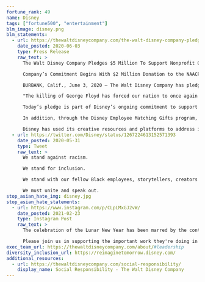 ```yaml
---
fortune_rank: 49
name: Disney
tags: ["fortune500", "entertainment"]
blm_image: disney.png
blm_statements:
  - url: https://thewaltdisneycompany.com/the-walt-disney-company-pledges-5-million-to-support-nonprofit-organizations-that-advance-social-justice/
    date_posted: 2020-06-03
    type: Press Release
    raw_text: >
      The Walt Disney Company Pledges $5 Million To Support Nonprofit Organizations That Advance Social Justice

      Company’s Commitment Begins With $2 Million Donation to the NAACP

      BURBANK, Calif., June 3, 2020 — The Walt Disney Company has pledged $5 million to support nonprofit organizations that advance social justice, beginning with a $2 million donation to the NAACP to further their longstanding work promoting social justice by eliminating disparities and racial discrimination through their advocacy and education programs.

      "The killing of George Floyd has forced our nation to once again confront the long history of injustice that black people in America have suffered, and it is critical that we stand together, speak out and do everything in our power to ensure that acts of racism and violence are never tolerated," said Bob Chapek, Chief Executive Officer, The Walt Disney Company. "This $5 million pledge will continue to support the efforts of nonprofit organizations such as the NAACP that have worked tirelessly to ensure equality and justice."

      Today’s pledge is part of Disney’s ongoing commitment to support organizations that advance social justice. For many years, Disney has worked closely with groups that advocate for and empower communities of color, including the NAACP, whose mission is to ensure a society in which all individuals have equal rights without discrimination based on race. The Company has also previously provided millions of dollars in grants to help students from underrepresented groups make the dream of higher education a reality, including $2.5 million to the United Negro College Fund.

      In addition, through the Disney Employee Matching Gifts program, employees are able to increase their impact in their communities by donating to eligible organizations, with the Company matching those gifts.

      Disney has used its creative resources and platforms to address issues of race and inequality. On Tuesday night, the Company aired a slate of special programming on a number of its TV networks to encourage a discussion of racism and oppression in America. The programming included an ABC News primetime special, “America in Pain: What Comes Next?,” that examined the protests and outrage across the country in response to the killing of Mr. Floyd. The special was preceded by the re-airing of two monumental and timely episodes of black-ish: “Hope,” which explores the issue of police brutality and flaws in the judicial system, and “Juneteenth,” which examines the lack of accurate representation of African Americans in our nation’s history.
  - url: https://twitter.com/Disney/status/1267224613152571393
    date_posted: 2020-05-31
    type: Tweet
    raw_text: >
      We stand against racism.

      We stand for inclusion.

      We stand with our fellow Black employees, storytellers, creators and the entire Black community.

      We must unite and speak out.
stop_asian_hate_img: disney.jpg
stop_asian_hate_statements:
  - url: https://www.instagram.com/p/CLpLMxGJ2vW/
    date_posted: 2021-02-23
    type: Instagram Post
    raw_text: >
      The celebration of the Lunar New Year has been marred by the continued wave of violence against Asian-American Pacific Islanders across the United States. We have spent the last week learning and listening to our friends, colleagues, and partners who are most affected. We stand with our AAPI family and want to amplify the voices of organizations that fight for civil rights and stand against hate: Asian Americans Advancing Justice - AAJC and Stop AAPI Hate.

      Please join us in supporting the important work they're doing in fighting racism.
exec_team_url: https://thewaltdisneycompany.com/about/#leadership
diversity_inclusion_url: https://reimaginetomorrow.disney.com/
additional_resources:
  - url: https://thewaltdisneycompany.com/social-responsibility/
    display_name: Social Responsibility - The Walt Disney Company
---
```

